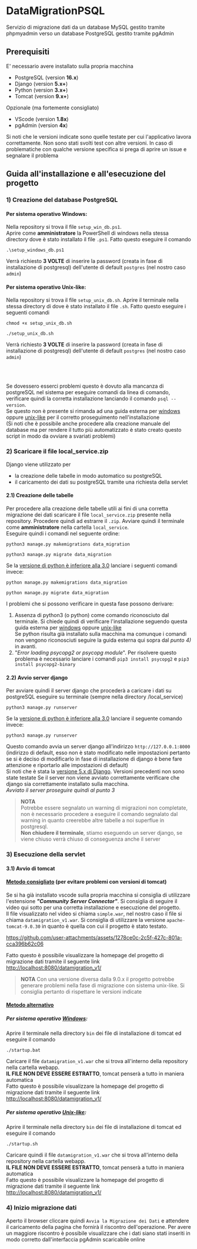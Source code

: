 # DataMigrationPSQL
Servizio di migrazione dati da un database MySQL gestito tramite phpmyadmin verso un database PostgreSQL gestito tramite pgAdmin

## Prerequisiti
E' necessario avere installato sulla propria macchina
- PostgreSQL (version **16.x**)
- Django (version **5.x+**)
- Python (version **3.x+**)
- Tomcat (version **9.x+**)

Opzionale (ma fortemente consigliato)
- VScode (version **1.8x**)
- pgAdmin (version **4x**)

Si noti che le versioni indicate sono quelle testate per cui l'applicativo lavora correttamente. 
Non sono stati svolti test con altre versioni. In caso di problematiche con qualche versione specifica si prega di aprire un issue e segnalare il problema


## Guida all'installazione e all'esecuzione del progetto

### 1) Creazione del database PostgreSQL
#### Per sistema operativo Windows:
Nella repository si trova il file `setup_win_db.ps1`. <br>
Aprire come **amministratore** la PowerShell di windows nella stessa directory dove è stato installato il file `.ps1`.
Fatto questo eseguire il comando
```
.\setup_windows_db.ps1
```
Verrà richiesto **3 VOLTE** di inserire la password (creata in fase di installazione di postgresql) dell'utente di default `postgres` (nel nostro caso `admin`)

#### Per sistema operativo Unix-like:
Nella repository si trova il file `setup_unix_db.sh`.
Aprire il terminale nella stessa directory di dove è stato installato il file `.sh`.
Fatto questo eseguire i seguenti comandi
```
chmod +x setup_unix_db.sh
```
```
./setup_unix_db.sh
```
Verrà richiesto **3 VOLTE** di inserire la password (creata in fase di installazione di postgresql) dell'utente di default `postgres` (nel nostro caso `admin`)

<br><br>

Se dovessero esserci problemi questo è dovuto alla mancanza di postgreSQL nel sistema per eseguire comandi da linea di comando, verificare quindi la corretta installazione lanciando il comando `psql --version`. <br>
Se questo non è presente si rimanda ad una guida esterna per [windows](https://sqlbackupandftp.com/blog/setting-windows-path-for-postgres-tools/) oppure [unix-like](https://superuser.com/questions/1116415/bash-psql-command-not-found)  per il corretto proseguimento nell'installazione<br>
(Si noti che è possibile anche procedere alla creazione manuale del database ma per rendere il tutto più automatizzato è stato creato questo script in modo da ovviare a svariati problemi)

### 2) Scaricare il file local_service.zip
Django viene utilizzato per 
- la creazione delle tabelle in modo automatico su postgreSQL
- il caricamento dei dati su postgreSQL tramite una richiesta della servlet

#### 2.1) Creazione delle tabelle 
Per procedere alla creazione delle tabelle utili ai fini di una corretta migrazione dei dati scaricare il file `local_service.zip` presente nella repository.
Procedere quindi ad estrarre il `.zip`. Avviare quindi il terminale come **amministratore** nella cartella `local_service`.<br>
Eseguire quindi i comandi nel seguente ordine:

```
python3 manage.py makemigrations data_migration
```
```
python3 manage.py migrate data_migration
```
Se la <ins>versione di python è inferiore alla 3.0</ins> lanciare i seguenti comandi invece:

```
python manage.py makemigrations data_migration
```
```
python manage.py migrate data_migration
```

I problemi che si possono verificare in questa fase possono derivare:
1. Assenza di python3 (o python) come comando riconosciuto dal terminale. Si chiede quindi di verificare l'installazione seguendo questa guida esterna per [windows](https://phoenixnap.com/kb/how-to-install-python-3-windows) oppure [unix-like](https://phoenixnap.com/kb/install-python-mac)<br>
Se python risulta già installato sulla macchina ma comunque i comandi non vengono riconosciuti seguire la guida esterna qui sopra dal *punto 4)* in avanti.
2. "_Error loading psycopg2 or psycopg module_". Per risolvere questo problema è necessario lanciare i comandi
   ```pip3 install psycopg2``` e 
   ```pip3 install psycopg2-binary```

#### 2.2) Avvio server django
Per avviare quindi il server django che procederà a caricare i dati su postgreSQL eseguire su terminale (sempre nella directory /local_service)
```
python3 manage.py runserver
```
Se la <ins>versione di python è inferiore alla 3.0</ins> lanciare il seguente comando invece:
```
python3 manage.py runserver
```
Questo comando avvia un server django all'indirizzo `http://127.0.0.1:8000` (indirizzo di default, esso non è stato modificato nelle impostazioni pertanto se si è deciso di modificarlo in fase di installazione di django è bene fare attenzione e riportarlo alle impostazioni di default) <br>
Si noti che è stata la <ins>versione 5.x di Django</ins>. Versioni precedenti non sono state testate
Se il server non viene avviato correttamente verificare che django sia correttamente installato sulla macchina.<br>
_Avviato il server proseguire quindi al punto 3_

> **NOTA**<br>
> Potrebbe essere segnalato un warning di migrazioni non completate, non è necessario procedere a eseguire il comando segnalato dal warning in quanto creerebbe altre tabelle a noi superflue in postgresql. <br>
> **Non chiudere il terminale**, stiamo eseguendo un server django, se viene chiuso verrà chiuso di conseguenza anche il server

### 3) Esecuzione della servlet

#### 3.1) Avvio di tomcat

#### <ins>Metodo consigliato</ins> (per evitare problemi con versioni di tomcat)
Se si ha già installato vscode sulla propria macchina si consiglia di utilizzare l'estensione **_"Community Server Connector"_**. 
Si consiglia di seguire il video qui sotto per una corretta installazione e esecuzione del progetto.<br>
Il file visualizzato nel video si chiama `simple.war`, nel nostro caso il file si chiama `datamigration_v1.war`. 
Si consiglia di utilizzare la versione `apache-tomcat-9.0.30` in quanto è quella con cui il progetto è stato testato. <br>

https://github.com/user-attachments/assets/1278ce0c-2c5f-427c-801a-cca396b62c06

Fatto questo è possibile visualizzare la homepage del progetto di migrazione dati tramite il seguente link [http://localhost:8080/datamigration_v1/](http://localhost:8080/datamigration_v1/)
> **NOTA**
> Con una versione diversa dalla 9.0.x il progetto potrebbe generare problemi nella fase di migrazione con sistema unix-like. Si consiglia pertanto di rispettare le versioni indicate

#### <ins>Metodo alternativo</ins>
##### Per sistema operativo <ins>Windows</ins>:
Aprire il terminale nella directory `bin` dei file di installazione di tomcat ed eseguire il comando 
```
./startup.bat
```
Caricare il file `datamigration_v1.war` che si trova all'interno della repository nella cartella webapp. <br>
**IL FILE NON DEVE ESSERE ESTRATTO**, tomcat penserà a tutto in maniera automatica<br>
Fatto questo è possibile visualizzare la homepage del progetto di migrazione dati tramite il seguente link [http://localhost:8080/datamigration_v1/](http://localhost:8080/datamigration_v1/)

##### Per sistema operativo <ins>Unix-like</ins>:
Aprire il terminale nella directory `bin` dei file di installazione di tomcat ed eseguire il comando 
```
./startup.sh
```
Caricare quindi il file `datamigration_v1.war` che si trova all'interno della repository nella cartella webapp. <br>
**IL FILE NON DEVE ESSERE ESTRATTO**, tomcat penserà a tutto in maniera automatica<br>
Fatto questo è possibile visualizzare la homepage del progetto di migrazione dati tramite il seguente link [http://localhost:8080/datamigration_v1/](http://localhost:8080/datamigration_v1/)

### 4) Inizio migrazione dati
Aperto il browser cliccare quindi `Avvia la Migrazione dei Dati` e attendere il caricamento della pagina che fornirà il riscontro dell'operazione.
Per avere un maggiore riscontro è possibile visualizzare che i dati siano stati inseriti in modo corretto dall'interfaccia pgAdmin scaricabile online




